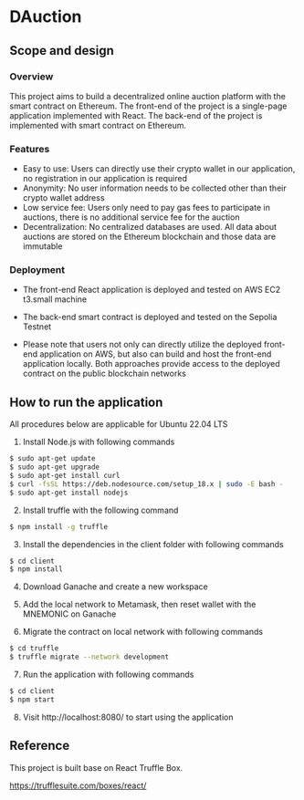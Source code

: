 # DAuction

## Scope and design

### Overview

This project aims to build a decentralized online auction platform with the smart contract on Ethereum. The front-end of the project is a single-page application implemented with React. The back-end of the project is implemented with smart contract on Ethereum. 

### Features

- Easy to use: Users can directly use their crypto wallet in our application, no registration in our application is required
- Anonymity: No user information needs to be collected other than their crypto wallet address
- Low service fee: Users only need to pay gas fees to participate in auctions, there is no additional service fee for the auction
- Decentralization: No centralized databases are used. All data about auctions are stored on the Ethereum blockchain and those data are immutable

### Deployment

- The front-end React application is deployed and tested on AWS EC2 t3.small machine

- The back-end smart contract is deployed and tested on the Sepolia Testnet

- Please note that users not only can directly utilize the deployed front-end application on AWS, but also can build and host the front-end application locally. Both approaches provide access to the deployed contract on the public blockchain networks


## How to run the application

All procedures below are applicable for Ubuntu 22.04 LTS

1. Install Node.js with following commands

```sh
$ sudo apt-get update
$ sudo apt-get upgrade
$ sudo apt-get install curl
$ curl -fsSL https://deb.nodesource.com/setup_18.x | sudo -E bash -
$ sudo apt-get install nodejs
```

2. Install truffle with the following command

```sh
$ npm install -g truffle
```

3. Install the dependencies in the client folder with following commands

```sh
$ cd client
$ npm install
```

4. Download Ganache and create a new workspace

5. Add the local network to Metamask, then reset wallet with the MNEMONIC on Ganache

6. Migrate the contract on local network with following commands

```sh
$ cd truffle
$ truffle migrate --network development
```

7. Run the application with following commands

```sh
$ cd client
$ npm start
```

8. Visit http://localhost:8080/ to start using the application


## Reference 

This project is built base on React Truffle Box.

https://trufflesuite.com/boxes/react/
